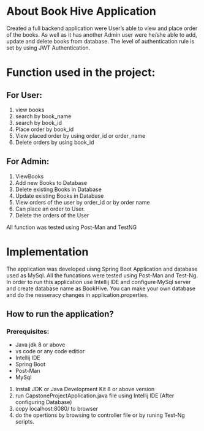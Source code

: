 # About Book Hive Application
Created a full backend application were User’s able to view and place order of the books. As well as it has another Admin user were he/she able to add, update and delete books from database. The level of authentication rule is set by using JWT Authentication. 


# Function used in the project:

## For User:

1) view books 
2) search by book_name 
3) search by book_id
4) Place order by book_id
5) View placed order by using order_id or order_name
6) Delete orders by using book_id

## For Admin:

1) ViewBooks
2) Add new Books to Database 
3) Delete existing Books in Database
4) Update existing Books in Database
5) View orders of the user by order_id or by order name
6) Can place an order to User.
7) Delete the orders of the User

All function was tested using Post-Man and TestNG

# Implementation 

The application was developed uisng Spring Boot Application and database used as MySql. All the funcations were tested using Post-Man and Test-Ng. In order to run this application use Intellij IDE and configure MySql server and create database name as BookHive. You can make your own database and do the nesseracy changes in application.properties. 



## How to run the application?

  ### Prerequisites:
  - Java jdk 8 or above
  - vs code or any code editior 
  - Intellij IDE
  - Spring Boot
  - Post-Man
  - MySql 

  1. Install JDK or Java Development Kit 8 or above version 
  2. run CapstoneProjectApplication.java file using Intellij IDE (After configuring Database)
  3. copy localhost:8080/ to browser
  4. do the opertions by browsing to controller file or by runing Test-Ng scripts.
